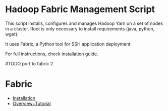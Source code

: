 # Hadoop Fabric Management Script

This script installs, configures and manages Hadoop Yarn on a set of nodes in a
cluster. Root is only necessary to install requirements (java, python, wget).

It uses Fabric, a Python tool for SSH application deployment.

For full instructions, check [installation guide](http://www.alexjf.net/blog/distributed-systems/hadoop-yarn-installation-definitive-guide).

#TODO
port to fabric 2

# Fabric
* [Installation](http://docs.fabfile.org/en/1.8/#installation)
* [Overview+Tutorial](http://docs.fabfile.org/en/1.8/tutorial.html)
